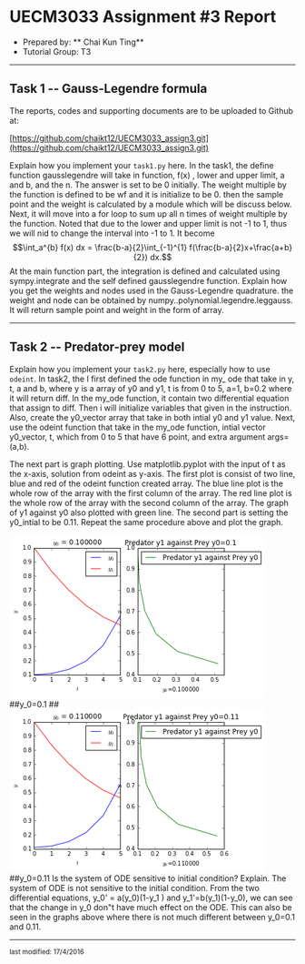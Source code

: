 UECM3033 Assignment #3 Report
========================================================

- Prepared by: ** Chai Kun Ting**
- Tutorial Group: T3

--------------------------------------------------------

## Task 1 --  Gauss-Legendre formula

The reports, codes and supporting documents are to be uploaded to Github at: 

[https://github.com/chaikt12/UECM3033_assign3.git](https://github.com/chaikt12/UECM3033_assign3.git)


Explain how you implement your `task1.py` here.
In the task1, the define function gausslegendre will take in function, f(x) , lower and upper limit, a and b, and the n. The answer is set to be 0 initially. The weight multiple by the function is defined to be wf and it is initialize to be 0. then the sample point and the weight is calculated by a module which will be discuss below. Next, it will move into a for loop to sum up all n times of weight multiple by the function. Noted that due to the lower and upper limit is not -1 to 1, thus we will nid to change the interval into -1 to 1. It become $$\int_a^{b} f(x) dx = \frac{b-a}{2}\int_{-1}^{1} f(\frac{b-a}{2}x+\frac{a+b}{2}) dx.$$ 
At the main function part, the integration is defined and calculated using sympy.integrate and the self defined gausslegendre function.
Explain how you get the weights and nodes used in the Gauss-Legendre quadrature.
the weight and node can be obtained by numpy..polynomial.legendre.leggauss. It will return sample point and weight in the form of array. 


---------------------------------------------------------

## Task 2 -- Predator-prey model

Explain how you implement your `task2.py` here, especially how to use `odeint`.
In task2, the I first defined the ode function in my_ ode that take in y, t, a and b, where y is a array of y0 and y1, t is from 0 to 5, a=1, b=0.2 where it will return diff. In the my_ode function, it contain two differential equation that assign to diff. Then i will initialize variables that given in the instruction. Also, create the y0_vector array that take in both intial y0 and y1 value. Next, use the odeint function that take in the my_ode function, intial vector y0_vector, t, which from 0 to 5 that have 6 point, and extra argument args=(a,b).

The next part is graph plotting. Use matplotlib.pyplot with the input of t as the x-axis, solution from odeint as y-axis. The first plot is consist of two line, blue and red of the odeint function created array. The blue line plot is the whole row of the array with the first column of the array. The red line plot is the whole row of the array with the second column of the array. The graph of y1 against y0 also plotted with green line. The second part is setting the y0_intial to be 0.11. Repeat the same procedure above and plot the graph. 


![ODEplot1.png](ODEplot1.png)
##y_0=0.1
##![ODEplot2.png](ODEplot2.png)
##y_0=0.11
Is the system of ODE sensitive to initial condition? Explain.
The system of ODE is not sensitive to the initial condition. From the two differential equations, y_0' = a(y_0)(1-y_1 ) and y_1'=b(y_1)(1-y_0), we can see that the change in y_0 don"t have much effect on the ODE. This can also be seen in the graphs above where there is not much different between y_0=0.1 and 0.11.

-----------------------------------

<sup>last modified: 17/4/2016</sup>
